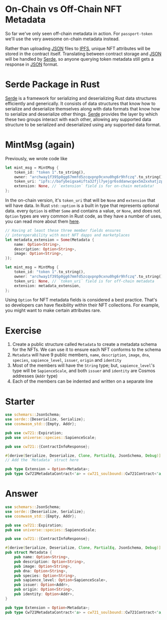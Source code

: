 <!---
Course: 2
Lesson: 3
Exercise: 2

Title: Cw721 with On-chain Metadata
Filename: lib.rs

Storyline placeholder:
>
-->

# On-Chain vs Off-Chain NFT Metadata

So far we've only seen off-chain metadata in action. For `passport-token` we'll use the very awesome on-chain metadata instead. 

Rather than uploading [JSON](https://developer.mozilla.org/en-US/docs/Learn/JavaScript/Objects/JSON) files to [IPFS](https://ipfs.tech/), unique NFT attributes will be stored in the contract itself. Translating between contract storage and [JSON](https://developer.mozilla.org/en-US/docs/Learn/JavaScript/Objects/JSON) will be handled by [Serde](https://serde.rs/), so anyone querying token metadata still gets a response in [JSON](https://developer.mozilla.org/en-US/docs/Learn/JavaScript/Objects/JSON) format.

# Serde Package in Rust

[Serde](https://serde.rs/) is a framework for serializing and deserializing Rust data structures efficiently and generically. It consists of data structures that know how to serialize and deserialize themselves along with data formats that know how to serialize and deserialize other things. [Serde](https://serde.rs/) provides the layer by which these two groups interact with each other, allowing any supported data structure to be serialized and deserialized using any supported data format.

# MintMsg (again)

Previously, we wrote code like

```rs
let mint_msg = MintMsg {
    token_id: "token 1".to_string(),
    owner: "archway1f395p0gg67mmfd5zcqvpnp9cxnu0hg6r9hfczq".to_string(),
    token_uri: "ipfs://bafybeigxa4ifta32fjl7yejgr6sddanwcgex5m2xxhatjzpms4iwh5bcvm/ascended.json".to_string(),
    extension: None, // `extension` field is for on-chain metadata!
};
```

In the on-chain version, it's `token_uri` that will be `None` and `extension` that will have data. In Rust `std::option` is a built in type that represents optional data. every `Option` is either `Some` and contains a value, or `None`, and does not. `Option` types are very common in Rust code, as they have a number of uses, you can read more about them [here](https://doc.rust-lang.org/std/option/).

```rs
// Having at least these three member fields ensures 
// interoperability with most NFT dapps and marketplaces
let metadata_extension = Some(Metadata {
    name: Option<String>,
    description: Option<String>,
    image: Option<String>,
});

let mint_msg = MintMsg {
    token_id: "token 1".to_string(),
    owner: "archway1f395p0gg67mmfd5zcqvpnp9cxnu0hg6r9hfczq".to_string(),
    token_uri: None, // `token_uri` field is for off-chain metadata
    extension: metadata_extension,
};
```

Using `Option` for NFT metadata fields is considered a best practice. That's so developers can have flexibility within their NFT collections. For example, you might want to make certain attributes rare.

# Exercise

1. Create a public structure called `Metadata` to create a metadata schema for the NFTs. We can use it to ensure each NFT conforms to the schema
2. `Metadata` will have 9 public members, `name`, `description`, `image`, `dna`, `species`, `sapience_level`, `issuer`, `origin` and `identity`
3. Most of the members will have the `String` type; but, `sapience_level`'s type will be `SapienceScale`, and both `issuer` and `identity` are Cosmos addresses (`Addr` type)
4. Each of the members can be indented and written on a separate line

# Starter

```rs
use schemars::JsonSchema;
use serde::{Deserialize, Serialize};
use cosmwasm_std::{Empty, Addr};

pub use cw721::Expiration;
pub use universe::species::SapienceScale;

pub use cw721::{ContractInfoResponse};

#[derive(Serialize, Deserialize, Clone, PartialEq, JsonSchema, Debug)] // Derived from `serde` and `schemars`
// Add the `Metadata` struct here

pub type Extension = Option<Metadata>;
pub type Cw721MetadataContract<'a> = cw721_soulbound::Cw721Contract<'a, Extension, Empty, Empty, Empty>;
```

# Answer

```rs
use schemars::JsonSchema;
use serde::{Deserialize, Serialize};
use cosmwasm_std::{Empty, Addr};

pub use cw721::Expiration;
pub use universe::species::SapienceScale;

pub use cw721::{ContractInfoResponse};

#[derive(Serialize, Deserialize, Clone, PartialEq, JsonSchema, Debug)] // Derived from `serde` and `schemars`
pub struct Metadata {
    pub name: Option<String>,
    pub description: Option<String>,
    pub image: Option<String>,
    pub dna: Option<String>,
    pub species: Option<String>,
    pub sapience_level: Option<SapienceScale>,
    pub issuer: Option<Addr>,
    pub origin: Option<String>,
    pub identity: Option<Addr>,
}

pub type Extension = Option<Metadata>;
pub type Cw721MetadataContract<'a> = cw721_soulbound::Cw721Contract<'a, Extension, Empty, Empty, Empty>;
```